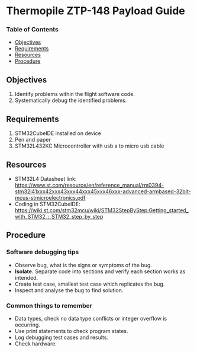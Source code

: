 # Thermopile ZTP-148 Payload Guide <!-- omit from toc -->

### Table of Contents <!-- omit from toc -->
- [Objectives](#objectives)
- [Requirements](#requirements)
- [Resources](#resources)
- [Procedure](#procedure)


## Objectives
1. Identify problems within the flight software code.
2. Systematically debug the identified problems.

## Requirements
1. STM32CubeIDE installed on device
1. Pen and paper
1. STM32L432KC Microcontroller with usb a to micro usb cable

## Resources
- STM32L4 Datasheet link: https://www.st.com/resource/en/reference_manual/rm0394-stm32l41xxx42xxx43xxx44xxx45xxx46xxx-advanced-armbased-32bit-mcus-stmicroelectronics.pdf
- Coding in STM32CubeIDE: https://wiki.st.com/stm32mcu/wiki/STM32StepByStep:Getting_started_with_STM32_:_STM32_step_by_step

## Procedure

### Software debugging tips <!-- omit from toc -->
- Observe bug, what is the signs or symptoms of the bug.
- ​**Isolate.** Separate code into sections and verify each section works as intended.
- Create test case, smallest test case which replicates the bug.
- Inspect and analyse the bug to find solution.

### Common things to remember <!-- omit from toc -->
- Data types, check no data type conflicts or integer overflow is occurring.
- Use print statements to check program states.
- Log debugging test cases and results.
- Check hardware.